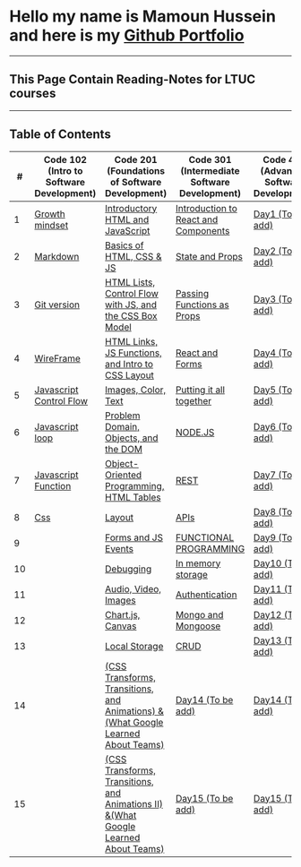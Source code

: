 # Hello my name is Mamoun Hussein and here is my [Github Portfolio](https://github.com/mamoon100)

---

## This Page Contain Reading-Notes for LTUC courses

---

## Table of Contents

| #   | Code 102 (Intro to Software Development)            | Code 201 (Foundations of Software Development)                                                                | Code 301 (Intermediate Software Development)                  | Code 401 (Advanced Software Development) |
| --- | --------------------------------------------------- | ------------------------------------------------------------------------------------------------------------- | ------------------------------------------------------------- | ---------------------------------------- |
| 1   | [Growth mindset](./Code-102/Growth.md)              | [Introductory HTML and JavaScript](./Code-201/class-01.md)                                                    | [Introduction to React and Components](./Code-301/class-1.md) | [Day1 (To be add)]()                     |
| 2   | [Markdown](./Code-102/markdown.md)                  | [Basics of HTML, CSS & JS](./Code-201/class-02.md)                                                            | [State and Props](./Code-301/class-2.md)                      | [Day2 (To be add)]()                     |
| 3   | [Git version](./Code-102/git.md)                    | [HTML Lists, Control Flow with JS, and the CSS Box Model](./Code-201/class-03.md)                             | [Passing Functions as Props](./Code-301/class-3.md)           | [Day3 (To be add)]()                     |
| 4   | [WireFrame](./Code-102/wireframe.md)                | [HTML Links, JS Functions, and Intro to CSS Layout](./Code-201/class-04.md)                                   | [React and Forms](./Code-301/class-4.md)                      | [Day4 (To be add)]()                     |
| 5   | [Javascript Control Flow](./Code-102/javascript.md) | [Images, Color, Text](./Code-201/class-05.md)                                                                 | [Putting it all together](./Code-301/class-5.md)              | [Day5 (To be add)]()                     |
| 6   | [Javascript loop](./Code-102/loop.md)               | [Problem Domain, Objects, and the DOM](./Code-201/class-06.md)                                                | [NODE.JS](./Code-301/class-6.md)                              | [Day6 (To be add)]()                     |
| 7   | [Javascript Function](./Code-102/function.md)       | [Object-Oriented Programming, HTML Tables](./Code-201/class-07.md)                                            | [REST](./Code-301/class-7.md)                                 | [Day7 (To be add)]()                     |
| 8   | [Css](./Code-102/Css.md)                            | [Layout](./Code-201/class-08.md)                                                                              | [APIs](./Code-301/class-8.md)                                 | [Day8 (To be add)]()                     |
| 9   |                                                     | [Forms and JS Events](./Code-201/class-09.md)                                                                 | [FUNCTIONAL PROGRAMMING](./Code-301/class-9.md)               | [Day9 (To be add)]()                     |
| 10  |                                                     | [Debugging](./Code-201/class-10.md)                                                                           | [In memory storage](./Code-301/class-10.md)                   | [Day10 (To be add)]()                    |
| 11  |                                                     | [Audio, Video, Images](./Code-201/class-11.md)                                                                | [Authentication](./Code-301/class-11.md)                      | [Day11 (To be add)]()                    |
| 12  |                                                     | [Chart.js, Canvas](./Code-201/class-12.md)                                                                    | [Mongo and Mongoose](./Code-301/class-12.md)                  | [Day12 (To be add)]()                    |
| 13  |                                                     | [Local Storage](./Code-201/class-13.md)                                                                       | [CRUD](./Code-301/class-13.md)                                | [Day13 (To be add)]()                    |
| 14  |                                                     | [(CSS Transforms, Transitions, and Animations) &(What Google Learned About Teams)](./Code-201/class-14.md)    | [Day14 (To be add)]()                                         | [Day14 (To be add)]()                    |
| 15  |                                                     | [(CSS Transforms, Transitions, and Animations II) &(What Google Learned About Teams)](./Code-201/class-14.md) | [Day15 (To be add)]()                                         | [Day15 (To be add)]()                    |

